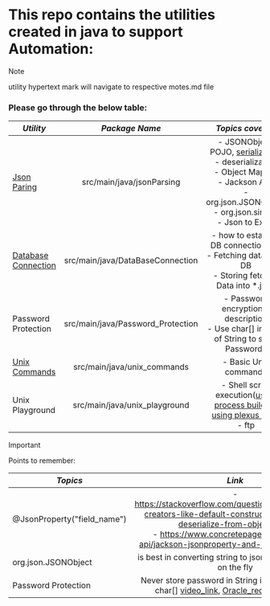 # This repo contains the utilities created in java to support Automation:

> [!NOTE]
> utility hypertext mark will navigate to respective motes.md file

### Please go through the below table:

| **_Utility_**                                                                |        **_Package Name_**         |                                                                                                               **_Topics covered_**                                                                                                                |
|------------------------------------------------------------------------------|:---------------------------------:|:-------------------------------------------------------------------------------------------------------------------------------------------------------------------------------------------------------------------------------------------------:|
| [Json Paring](src/main/java/jsonParsing/jsonParsingNotes.md)                 |     src/main/java/jsonParsing     |       - JSONObject, POJO, [serialization](https://www.geeksforgeeks.org/serialization-in-java/) <br/>- deserialization <br/>- Object Mapper<br/>- Jackson API,<br/>-  org.json.JSONObject<br/>- org.json.simple <br/>- Json to Excel <br/>        | 
| [Database Connection](src/main/java/DataBaseConnection/DbCOnnectionNotes.md) | src/main/java/DataBaseConnection  |                             - how to establish DB connection [link](src/main/java/DataBaseConnection/FetchDataFromDb/DbConnectionUtil.java)<br/>-  Fetching data from DB<br/>-  Storing fetched Data into *.json<br/>                             | 
| Password Protection                                                          | src/main/java/Password_Protection |                                                                            - Password encryption & description<br/> - Use char[] instead of String to store Passwords                                                                             | 
| [Unix Commands](src/main/java/unix_commands/lynxnotes.md)                    |    src/main/java/unix_commands    |                                                                                                               - Basic Unix commands                                                                                                               | 
| Unix Playground                                                              |   src/main/java/unix_playground   | - Shell script execution([using process builder](src/main/java/unix_playground/shellScriptExecution/UsingProcessBuilder.java) , [using plexus utils](src/main/java/unix_playground/shellScriptExecution/UsingPlexusUtils.java)) <br/> - ftp <br/> | 

> [!IMPORTANT]
> Points to remember:

| **_Topics_**                |                                                                                                                 **_Link_**                                                                                                                 |
|-----------------------------|:------------------------------------------------------------------------------------------------------------------------------------------------------------------------------------------------------------------------------------------:|
| @JsonProperty("field_name") |          -  https://stackoverflow.com/questions/53191468/no-creators-like-default-construct-exist-cannot-deserialize-from-object-valu <br/> - https://www.concretepage.com/jackson-api/jackson-jsonproperty-and-jsonalias-example          | 
| org.json.JSONObject         |                                                                                     is best in converting string to json object, json array on the fly                                                                                     | 
| Password Protection         | Never store password in String in java instead use char[] [video_link](https://www.youtube.com/watch?v=fDTbnLS5AS8), [Oracle_recommendation](https://docs.oracle.com/javase/6/docs/technotes/guides/security/crypto/CryptoSpec.html#PBEEx) | 
